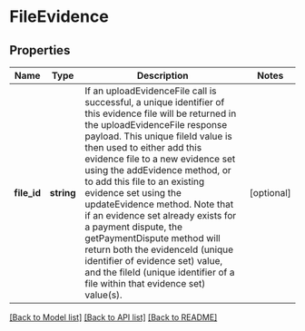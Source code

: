 # FileEvidence

## Properties
Name | Type | Description | Notes
------------ | ------------- | ------------- | -------------
**file_id** | **string** | If an uploadEvidenceFile call is successful, a unique identifier of this evidence file will be returned in the uploadEvidenceFile response payload. This unique fileId value is then used to either add this evidence file to a new evidence set using the addEvidence method, or to add this file to an existing evidence set using the updateEvidence method. Note that if an evidence set already exists for a payment dispute, the getPaymentDispute method will return both the evidenceId (unique identifier of evidence set) value, and the fileId (unique identifier of a file within that evidence set) value(s). | [optional] 

[[Back to Model list]](../../README.md#documentation-for-models) [[Back to API list]](../../README.md#documentation-for-api-endpoints) [[Back to README]](../../README.md)

